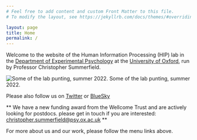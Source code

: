 ```yaml
---
# Feel free to add content and custom Front Matter to this file.
# To modify the layout, see https://jekyllrb.com/docs/themes/#overriding-theme-defaults

layout: page
title: Home
permalink: /
---
```


Welcome to the website of the Human Information Processing (HIP) lab in the [Department of Experimental Psychology](https://www.psy.ox.ac.uk) at the [University of Oxford](https://www.ox.ac.uk), run by Professor Christopher Summerfield.

![Some of the lab punting, summer 2022.](https://humaninformationprocessing.files.wordpress.com/2024/02/2022-08-31-img_7408.jpg)
Some of the lab punting, summer 2022.

Please also follow us on [Twitter](https://twitter.com/summerfieldlab?lang=en) or [BlueSky](https://bsky.app/profile/summerfieldlab.bsky.social)

** We have a new funding award from the Wellcome Trust and are actively looking for postdocs. please get in touch if you are interested: christopher.summerfield@psy.ox.ac.uk **

For more about us and our work, please follow the menu links above.

